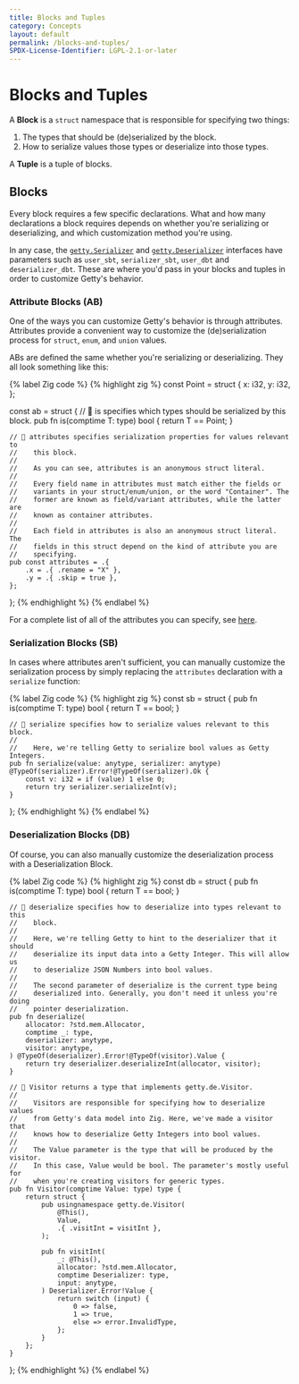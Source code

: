 ```yaml
---
title: Blocks and Tuples
category: Concepts
layout: default
permalink: /blocks-and-tuples/
SPDX-License-Identifier: LGPL-2.1-or-later
---
```


# Blocks and Tuples

A __Block__ is a `struct` namespace that is responsible for specifying two things:

1. The types that should be (de)serialized by the block.
1. How to serialize values those types or deserialize into those types.

A __Tuple__ is a tuple of blocks.

## Blocks

Every block requires a few specific declarations. What and how many declarations a block requires depends on whether you're serializing or deserializing, and which customization method you're using.

In any case, the [`getty.Serializer`](https://docs.getty.so/#root;Serializer) and [`getty.Deserializer`](https://docs.getty.so/#root;Deserializer) interfaces have parameters such as `user_sbt`, `serializer_sbt`, `user_dbt` and `deserializer_dbt`. These are where you'd pass in your blocks and tuples in order to customize Getty's behavior.

### Attribute Blocks (AB)

One of the ways you can customize Getty's behavior is through attributes. Attributes provide a convenient way to customize the (de)serialization process for `struct`, `enum`, and `union` values.

ABs are defined the same whether you're serializing or deserializing. They all look something like this:

{% label Zig code %}
{% highlight zig %}
const Point = struct {
    x: i32,
    y: i32,
};

const ab = struct {
    // 👋 is specifies which types should be serialized by this block.
    pub fn is(comptime T: type) bool {
        return T == Point;
    }

    // 👋 attributes specifies serialization properties for values relevant to
    //    this block.
    //
    //    As you can see, attributes is an anonymous struct literal.
    //
    //    Every field name in attributes must match either the fields or
    //    variants in your struct/enum/union, or the word "Container". The
    //    former are known as field/variant attributes, while the latter are
    //    known as container attributes.
    //
    //    Each field in attributes is also an anonymous struct literal. The
    //    fields in this struct depend on the kind of attribute you are
    //    specifying.
    pub const attributes = .{
        .x = .{ .rename = "X" },
        .y = .{ .skip = true },
    };
};
{% endhighlight %}
{% endlabel %}

For a complete list of all of the attributes you can specify, see [here](/attributes).

### Serialization Blocks (SB)

In cases where attributes aren't sufficient, you can manually customize the serialization process by simply replacing the `attributes` declaration with a `serialize` function:

{% label Zig code %}
{% highlight zig %}
const sb = struct {
    pub fn is(comptime T: type) bool {
        return T == bool;
    }

    // 👋 serialize specifies how to serialize values relevant to this block.
    //
    //    Here, we're telling Getty to serialize bool values as Getty Integers.
    pub fn serialize(value: anytype, serializer: anytype) @TypeOf(serializer).Error!@TypeOf(serializer).Ok {
        const v: i32 = if (value) 1 else 0;
        return try serializer.serializeInt(v);
    }
};
{% endhighlight %}
{% endlabel %}

### Deserialization Blocks (DB)

Of course, you can also manually customize the deserialization process with a Deserialization Block.

{% label Zig code %}
{% highlight zig %}
const db = struct {
    pub fn is(comptime T: type) bool {
        return T == bool;
    }

    // 👋 deserialize specifies how to deserialize into types relevant to this
    //    block.
    //
    //    Here, we're telling Getty to hint to the deserializer that it should
    //    deserialize its input data into a Getty Integer. This will allow us
    //    to deserialize JSON Numbers into bool values.
    //
    //    The second parameter of deserialize is the current type being
    //    deserialized into. Generally, you don't need it unless you're doing
    //    pointer deserialization.
    pub fn deserialize(
        allocator: ?std.mem.Allocator,
        comptime _: type,
        deserializer: anytype,
        visitor: anytype,
    ) @TypeOf(deserializer).Error!@TypeOf(visitor).Value {
        return try deserializer.deserializeInt(allocator, visitor);
    }

    // 👋 Visitor returns a type that implements getty.de.Visitor.
    //
    //    Visitors are responsible for specifying how to deserialize values
    //    from Getty's data model into Zig. Here, we've made a visitor that
    //    knows how to deserialize Getty Integers into bool values.
    //
    //    The Value parameter is the type that will be produced by the visitor.
    //    In this case, Value would be bool. The parameter's mostly useful for
    //    when you're creating visitors for generic types.
    pub fn Visitor(comptime Value: type) type {
        return struct {
            pub usingnamespace getty.de.Visitor(
                @This(),
                Value,
                .{ .visitInt = visitInt },
            );

            pub fn visitInt(
                _: @This(),
                allocator: ?std.mem.Allocator,
                comptime Deserializer: type,
                input: anytype,
            ) Deserializer.Error!Value {
                return switch (input) {
                    0 => false,
                    1 => true,
                    else => error.InvalidType,
                };
            }
        };
    }
};
{% endhighlight %}
{% endlabel %}

